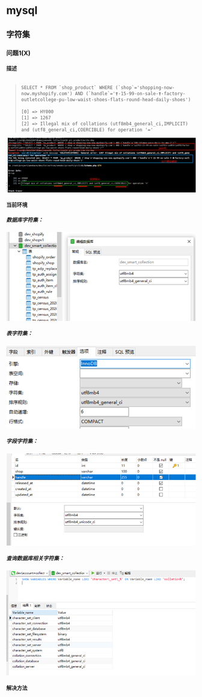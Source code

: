 

# mysql

## 字符集

### 问题1(X)

#### 描述

>```tiki wiki
>
>```
>
>

>```
>SELECT * FROM `shop_product` WHERE (`shop`='shopping-now-now.myshopify.com') AND (`handle`='❣-15-99-on-sale-❣-factory-outletcollege-pu-low-waist-shoes-flats-round-head-daily-shoes')
>
>[0] => HY000
>[1] => 1267
>[2] => Illegal mix of collations (utf8mb4_general_ci,IMPLICIT) and (utf8_general_ci,COERCIBLE) for operation '='
>
>```

![1598407798(1)](static/%E9%97%AE%E9%A2%98%E9%9B%86/1598407798(1).jpg)

#### 当前环境

##### 数据库字符集：

![image-20200826103946593](static/%E9%97%AE%E9%A2%98%E9%9B%86/image-20200826103946593.png)

##### 表字符集：

![image-20200826104111948](static/%E9%97%AE%E9%A2%98%E9%9B%86/image-20200826104111948.png)



##### 字段字符集：

![image-20200826104137517](static/%E9%97%AE%E9%A2%98%E9%9B%86/image-20200826104137517.png)



##### 查询数据库相关字符集：

![image-20200826103901664](static/%E9%97%AE%E9%A2%98%E9%9B%86/image-20200826103901664.png)

#### 解决方法